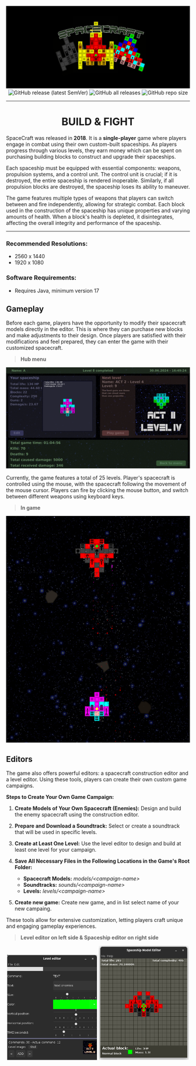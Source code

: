 <div align="center">
  <img src="./doc/img1.png">
    <img alt="GitHub release (latest SemVer)" src="https://img.shields.io/github/v/release/0xMartin/SpaceCraft">
    <img alt="GitHub all releases" src="https://img.shields.io/github/downloads/0xMartin/SpaceCraft/total">
    <img alt="GitHub repo size" src="https://img.shields.io/github/repo-size/0xMartin/SpaceCraft">
</div>

---

<div align="center">
  <h1>BUILD & FIGHT</h1>
</div>

SpaceCraft was released in **2018**. It is a **single-player** game where players engage in combat using their own custom-built spaceships. As players progress through various levels, they earn money which can be spent on purchasing building blocks to construct and upgrade their spaceships.

Each spaceship must be equipped with essential components: weapons, propulsion systems, and a control unit. The control unit is crucial; if it is destroyed, the entire spaceship is rendered inoperable. Similarly, if all propulsion blocks are destroyed, the spaceship loses its ability to maneuver.

The game features multiple types of weapons that players can switch between and fire independently, allowing for strategic combat. Each block used in the construction of the spaceship has unique properties and varying amounts of health. When a block's health is depleted, it disintegrates, affecting the overall integrity and performance of the spaceship.

---

### Recommended Resolutions:
* 2560 x 1440
* 1920 x 1080

### Software Requirements:
* Requires Java, minimum version 17
  
## Gameplay

Before each game, players have the opportunity to modify their spacecraft models directly in the editor. This is where they can purchase new blocks and make adjustments to their design. Once players are satisfied with their modifications and feel prepared, they can enter the game with their customized spacecraft.

> **Hub menu**

<div align="center">
  <img src="./doc/img2.png">
</div>

Currently, the game features a total of 25 levels. Player's spacecraft is controlled using the mouse, with the spacecraft following the movement of the mouse cursor. Players can fire by clicking the mouse button, and switch between different weapons using keyboard keys.

> **In game**

<div align="center">
  <img src="./doc/img4.png">
</div>

## Editors

The game also offers powerful editors: a spacecraft construction editor and a level editor. Using these tools, players can create their own custom game campaigns.

**Steps to Create Your Own Game Campaign:**

1. **Create Models of Your Own Spacecraft (Enemies):** Design and build the enemy spacecraft using the construction editor.

2. **Prepare and Download a Soundtrack:** Select or create a soundtrack that will be used in specific levels.

3. **Create at Least One Level:** Use the level editor to design and build at least one level for your campaign.

4. **Save All Necessary Files in the Following Locations in the Game's Root Folder:**
   
   * **Spacecraft Models:** *models/&lt;campaign-name&gt;*
   * **Soundtracks:** *sounds/&lt;campaign-name&gt;*
   * **Levels:** *levels/&lt;campaign-name&gt;*

5. **Create new game:** Create new game, and in list select name of your new campaing.

These tools allow for extensive customization, letting players craft unique and engaging gameplay experiences.

> **Level editor on left side & Spaceship editor on right side**
<div align="center">
  <img src="./doc/img5.png" width="49%">
  <img src="./doc/img6.png" width="49%">
</div>

